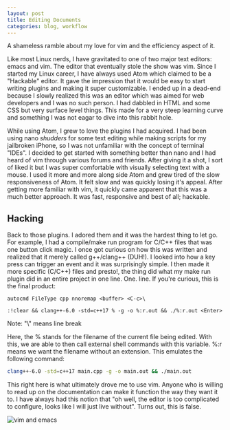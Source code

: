 ```yaml
---
layout: post
title: Editing Documents
categories: blog, workflow
---
```


A shameless ramble about my love for vim and the efficiency aspect of it.

Like most Linux nerds, I have gravitated to one of two major text editors: emacs and vim. The editor that eventually stole the show was vim. Since I started my Linux career, I have always used Atom which claimed to be a "Hackable" editor. It gave the impression that it would be easy to start writing plugins and making it super customizable. I ended up in a dead-end because I slowly realized this was an editor which was aimed for web developers and I was no such person. I had dabbled in HTML and some CSS but very surface level things. This made for a very steep learning curve and something I was not eagar to dive into this rabbit hole. 

While using Atom, I grew to love the plugins I had acquired. I had been using nano *shudders* for some text editing while making scripts for my jailbroken iPhone, so I was not unfamiliar with the concept of terminal "IDEs". I decided to get started with something better than nano and I had heard of vim through various forums and friends. After giving it a shot, I sort of liked it but I was super comfortable with visually selecting text with a mouse. I used it more and more along side Atom and grew tired of the slow responsiveness of Atom. It felt slow and was quickly losing it's appeal. After getting more familiar with vim, it quickly came apparent that this was a much better approach. It was fast, responsive and best of all; hackable.

## Hacking

Back to those plugins. I adored them and it was the hardest thing to let go. For example, I had a compile/make run program for C/C++ files that was one button click magic. I once got curious on how this was written and realized that it merely called g++/clang++ (DUH!). I looked into how a key press can trigger an event and it was surprisingly simple. I then made it more specific (C/C++) files and presto!, the thing did what my make run plugin did in an entire project in one line. One. line. If you're curious, this is the final product:

```vim
autocmd FileType cpp nnoremap <buffer> <C-c>\

:!clear && clang++-6.0 -std=c++17 % -g -o %:r.out && ./%:r.out <Enter>

```
Note: "\\" means line break

Here, the % stands for the filename of the current file being edited. With this, we are able to then call external shell commands with this variable. %:r means we want the filename without an extension. This emulates the following command:

```bash
clang++-6.0 -std=c++17 main.cpp -g -o main.out && ./main.out
```

This right here is what ultimately drove me to use vim. Anyone who is willing to read up on the documentation can make it function the way they want it to. I have always had this notion that "oh well, the editor is too complicated to configure, looks like I will just live without". Turns out, this is false.

![vim and emacs](https://jareddyreson.github.io/assets/vim_vs_emacs)

